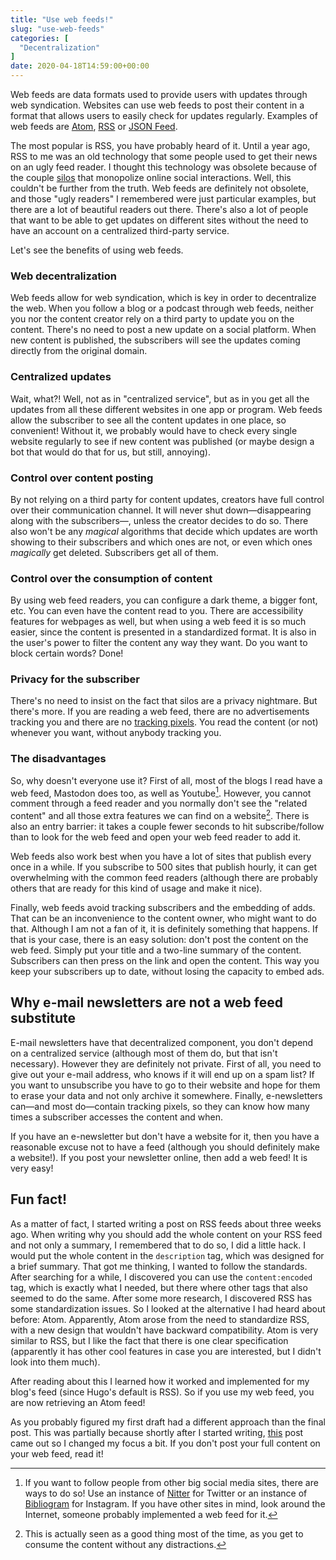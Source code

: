 ```yaml
---
title: "Use web feeds!"
slug: "use-web-feeds"
categories: [
  "Decentralization"
]
date: 2020-04-18T14:59:00+00:00
---
```


Web feeds are data formats used to provide users with updates through web
syndication. Websites can use web feeds to post their content in a format that
allows users to easily check for updates regularly. Examples of web feeds are
[Atom][atom], [RSS][rss] or [JSON Feed][json-feed].

The most popular is RSS, you have probably heard of it. Until a year ago, RSS to
me was an old technology that some people used to get their news on an ugly feed
reader. I thought this technology was obsolete because of the couple
[silos][silo] that monopolize online social interactions. Well, this couldn't be
further from the truth. Web feeds are definitely not obsolete, and those "ugly
readers" I remembered were just particular examples, but there are a lot of
beautiful readers out there. There's also a lot of people that want to be able
to get updates on different sites without the need to have an account on a
centralized third-party service.

Let's see the benefits of using web feeds.

### Web decentralization

Web feeds allow for web syndication, which is key in order to decentralize the
web. When you follow a blog or a podcast through web feeds, neither you nor the
content creator rely on a third party to update you on the content. There's no
need to post a new update on a social platform. When new content is published,
the subscribers will see the updates coming directly from the original domain.

### Centralized updates

Wait, what?! Well, not as in "centralized service", but as in you get all the
updates from all these different websites in one app or program. Web feeds allow
the subscriber to see all the content updates in one place, so convenient!
Without it, we probably would have to check every single website regularly to
see if new content was published (or maybe design a bot that would do that for
us, but still, annoying).

### Control over content posting

By not relying on a third party for content updates, creators have full control
over their communication channel. It will never shut down—disappearing along
with the subscribers—, unless the creator decides to do so. There also won't be
any *magical* algorithms that decide which updates are worth showing to their
subscribers and which ones are not, or even which ones *magically* get deleted.
Subscribers get all of them.

### Control over the consumption of content

By using web feed readers, you can configure a dark theme, a bigger font, etc.
You can even have the content read to you. There are accessibility features for
webpages as well, but when using a web feed it is so much easier, since the
content is presented in a standardized format. It is also in the user's power to
filter the content any way they want. Do you want to block certain words? Done!

### Privacy for the subscriber

There's no need to insist on the fact that silos are a privacy nightmare. But
there's more. If you are reading a web feed, there are no advertisements
tracking you and there are no [tracking pixels][tracking-pixel]. You read the
content (or not) whenever you want, without anybody tracking you.

### The disadvantages

So, why doesn't everyone use it? First of all, most of the blogs I read have a
web feed, Mastodon does too, as well as Youtube[^other-platforms]. However, you
cannot comment through a feed reader and you normally don't see the "related
content" and all those extra features we can find on a website[^distractions].
There is also an entry barrier: it takes a couple fewer seconds to hit
subscribe/follow than to look for the web feed and open your web feed reader to
add it.

[^other-platforms]: If you want to follow people from other big social media
  sites, there are ways to do so! Use an instance of [Nitter][nitter] for
  Twitter or an instance of [Bibliogram][bibliogram] for Instagram. If you have
  other sites in mind, look around the Internet, someone probably implemented a
  web feed for it.

[^distractions]: This is actually seen as a good thing most of the time, as you
  get to consume the content without any distractions.

Web feeds also work best when you have a lot of sites that publish every once in
a while. If you subscribe to 500 sites that publish hourly, it can get
overwhelming with the common feed readers (although there are probably others
that are ready for this kind of usage and make it nice).

Finally, web feeds avoid tracking subscribers and the embedding of adds. That
can be an inconvenience to the content owner, who might want to do that.
Although I am not a fan of it, it is definitely something that happens. If that
is your case, there is an easy solution: don't post the content on the web feed.
Simply put your title and a two-line summary of the content. Subscribers can
then press on the link and open the content. This way you keep your subscribers
up to date, without losing the capacity to embed ads.

## Why e-mail newsletters are not a web feed substitute

E-mail newsletters have that decentralized component, you don't depend on a
centralized service (although most of them do, but that isn't necessary).
However they are definitely not private. First of all, you need to give out your
e-mail address, who knows if it will end up on a spam list? If you want to
unsubscribe you have to go to their website and hope for them to erase your data
and not only archive it somewhere. Finally, e-newsletters can—and most
do—contain tracking pixels, so they can know how many times a subscriber
accesses the content and when.

If you have an e-newsletter but don't have a website for it, then you have a
reasonable excuse not to have a feed (although you should definitely make a
website!). If you post your newsletter online, then add a web feed! It is very
easy!

## Fun fact!

As a matter of fact, I started writing a post on RSS feeds about three weeks
ago. When writing why you should add the whole content on your RSS feed and not
only a summary, I remembered that to do so, I did a little hack. I would put the
whole content in the `description` tag, which was designed for a brief summary.
That got me thinking, I wanted to follow the standards. After searching for a
while, I discovered you can use the `content:encoded` tag, which is exactly what
I needed, but there where other tags that also seemed to do the same. After some
more research, I discovered RSS has some standardization issues. So I looked at
the alternative I had heard about before: Atom. Apparently, Atom arose from the
need to standardize RSS, with a new design that wouldn't have backward
compatibility. Atom is very similar to RSS, but I like the fact that there is
one clear specification (apparently it has other cool features in case you are
interested, but I didn't look into them much).

After reading about this I learned how it worked and implemented for my blog's
feed (since Hugo's default is RSS). So if you use my web feed, you are now
retrieving an Atom feed!

As you probably figured my first draft had a different approach than the final
post. This was partially because shortly after I started writing,
[this][kevq-post] post came out so I changed my focus a bit. If you don't post
your full content on your web feed, read it!


[rss]: <https://en.wikipedia.org/wiki/RSS> "RSS — Wikipedia"
[atom]: <https://en.wikipedia.org/wiki/Atom_(Web_standard)> "Atom — Wikipedia"
[json-feed]: <https://en.wikipedia.org/wiki/JSON_Feed> "JSON Feed — Wikipedia"
[silo]: <https://indieweb.org/silo> "Silo — IndieWeb Wiki"
[tracking-pixel]: <https://en.wikipedia.org/wiki/Web_beacon> "Web beacon — Wikipedia"
[nitter]: <https://github.com/zedeus/nitter> "Nitter — GitHub"
[bibliogram]: <https://sr.ht/~cadence/bibliogram/> "Bibliogram — sr.ht"
[kevq-post]: <https://kevq.uk/why-having-a-full-post-rss-feed-is-a-good-idea/> "Why Having A Full Post RSS Feed Is A Good Idea — Kev Quirk"
